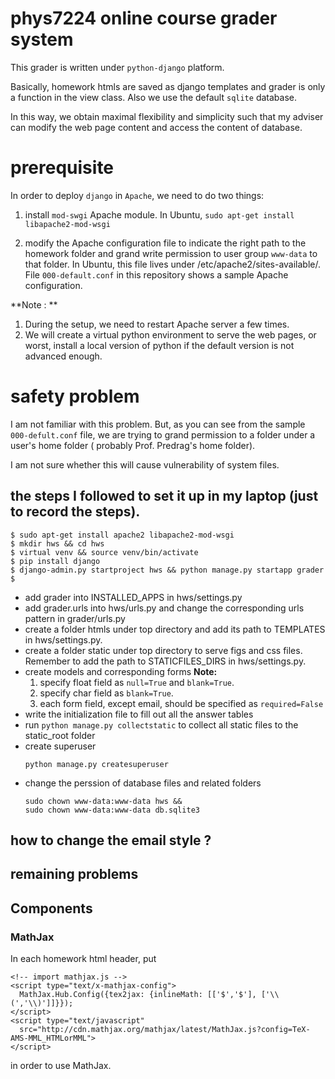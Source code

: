# phys7224 online course grader system
This grader is written under `python-django` platform.

Basically, homework htmls are saved as django templates and grader is only a function
in the view class. Also we use the default `sqlite` database.

In this way,
we obtain maximal flexibility and simplicity such that my adviser can
modify the web page content and access the content of database. 

# prerequisite 
In order to deploy `django` in `Apache`, we need to do two things:

1. install `mod-swgi` Apache module. In Ubuntu, `sudo apt-get install libapache2-mod-wsgi`

2. modify the Apache configuration file to indicate the right path to the homework
   folder and grand write permission to user group `www-data` to that folder.
   In Ubuntu, this file lives under /etc/apache2/sites-available/.
   File `000-default.conf` in this repository shows a sample Apache configuration.

**Note : **
1. During the setup, we need to restart Apache server a few times.
2. We will create a virtual python environment to serve the web pages, or worst, install a local
   version of python if the default version is not advanced enough.

# safety problem
I am not familiar with this problem. But, as you can see from the sample
`000-defult.conf` file, we are trying to grand permission to a folder under
a user's home folder ( probably Prof. Predrag's home folder).

I am not sure whether this will cause vulnerability of system files.

## the steps I followed to set it up in my laptop (just to record the steps).
```
$ sudo apt-get install apache2 libapache2-mod-wsgi
$ mkdir hws && cd hws
$ virtual venv && source venv/bin/activate
$ pip install django
$ django-admin.py startproject hws && python manage.py startapp grader
$ 
```
* add grader into INSTALLED_APPS in hws/settings.py
* add grader.urls into hws/urls.py and change the corresponding urls pattern in grader/urls.py
* create a folder htmls under top directory and add its path to TEMPLATES in hws/settings.py.
* create a folder static under top directory to serve figs and css files. Remember to add the path to STATICFILES_DIRS in hws/settings.py.
* create models and corresponding forms
  **Note:**
  1. specify float field as `null=True` and `blank=True`.
  2. specify char field as `blank=True`.
  3. each form field, except email, should be specified as `required=False`
* write the initialization file to fill out all the answer tables
* run `python manage.py collectstatic` to collect all static files to the static_root folder
* create superuser  
  ```
  python manage.py createsuperuser
  ```
* change the perssion of database files and related folders  
  ```
  sudo chown www-data:www-data hws &&
  sudo chown www-data:www-data db.sqlite3
  ```
  
## how to change the email style ?

## remaining problems


## Components


### MathJax
In each homework html header, put
```
<!-- import mathjax.js -->
<script type="text/x-mathjax-config">
  MathJax.Hub.Config({tex2jax: {inlineMath: [['$','$'], ['\\(','\\)']]}});
</script>
<script type="text/javascript"
  src="http://cdn.mathjax.org/mathjax/latest/MathJax.js?config=TeX-AMS-MML_HTMLorMML">
</script>
```
in order to use MathJax.



